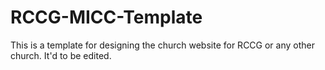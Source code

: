 # RCCG-MICC-Template
This is a template for designing the church website for RCCG or any other church. It'd to be edited.

